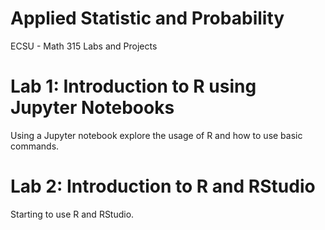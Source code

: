 # Applied Statistic and Probability
ECSU - Math 315 Labs and Projects

# Lab 1: Introduction to R using Jupyter Notebooks
Using a Jupyter notebook explore the usage of R and how to use basic commands.

# Lab 2: Introduction to R and RStudio
Starting to use R and RStudio. 
